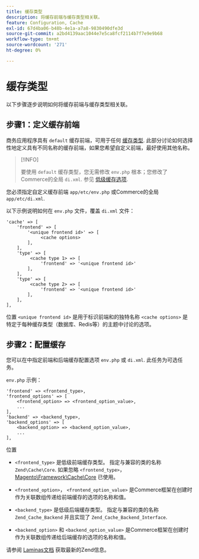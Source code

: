 ```yaml
---
title: 缓存类型
description: 将缓存前端与缓存类型相关联。
feature: Configuration, Cache
exl-id: 67d4ba06-b48b-4e1a-a7a8-9830490dfe3d
source-git-commit: a2bd4139aac1044e7e5ca8fcf2114b7f7e9e9b68
workflow-type: tm+mt
source-wordcount: '271'
ht-degree: 0%

---
```


# 缓存类型

以下步骤逐步说明如何将缓存前端与缓存类型相关联。

## 步骤1：定义缓存前端

商务应用程序具有 `default` 缓存前端，可用于任何 [缓存类型](../cli/manage-cache.md#clean-and-flush-cache-types). 此部分讨论如何选择性地定义具有不同名称的缓存前端，如果您希望自定义前端，最好使用其他名称。

>[!INFO]
>
>要使用 `default` 缓存类型，您无需修改 `env.php` 根本；您修改了Commerce的全局 `di.xml`. 参见 [低级缓存选项](cache-options.md).

您必须指定自定义缓存前端 `app/etc/env.php` 或Commerce的全局 `app/etc/di.xml`.

以下示例说明如何在 `env.php` 文件，覆盖 `di.xml` 文件：

```php?start_inline=1
'cache' => [
    'frontend' => [
        '<unique frontend id>' => [
             <cache options>
        ],
    ],
    'type' => [
         <cache type 1> => [
             'frontend' => '<unique frontend id>'
        ],
    ],
    'type' => [
         <cache type 2> => [
             'frontend' => '<unique frontend id>'
        ],
    ],
],
```

位置 `<unique frontend id>` 是用于标识前端和的独特名称 `<cache options>` 是特定于每种缓存类型（数据库、Redis等）的主题中讨论的选项。

## 步骤2：配置缓存

您可以在中指定前端和后端缓存配置选项 `env.php` 或 `di.xml`. 此任务为可选任务。

`env.php` 示例：

```php?start_inline=1
'frontend' => <frontend_type>,
'frontend_options' => [
    <frontend_option> => <frontend_option_value>,
    ...
],
'backend' => <backend_type>,
'backend_options' => [
    <backend_option> => <backend_option_value>,
    ...
],
```

位置

- `<frontend_type>` 是低级前端缓存类型。 指定与兼容的类的名称 `Zend\Cache\Core`.
如果忽略 `<frontend_type>`， [Magento\Framework\Cache\Core](https://github.com/magento/magento2/blob/2.4/lib/internal/Magento/Framework/Cache/Core.php) 已使用。

- `<frontend_option>`， `<frontend_option_value>` 是Commerce框架在创建时作为关联数组传递给前端缓存的选项的名称和值。
- `<backend_type>` 是低级后端缓存类型。 指定与兼容的类的名称 `Zend_Cache_Backend` 并且实现了 `Zend_Cache_Backend_Interface`.
- `<backend_option>` 和 `<backend_option_value>` 是Commerce框架在创建时作为关联数组传递给后端缓存的选项的名称和值。

请参阅 [Laminas文档](https://docs.laminas.dev/) 获取最新的Zend信息。

